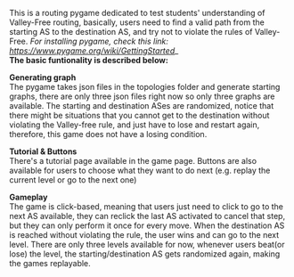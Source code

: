 This is a routing pygame dedicated to test students' understanding of Valley-Free routing, basically, users need to find a valid path from the starting AS to the
destination AS, and try not to violate the rules of Valley-Free.
_For installing pygame, check this link: https://www.pygame.org/wiki/GettingStarted__  
  **The basic funtionality is described below:**

**Generating graph**   
 The pygame takes json files in the topologies folder and generate starting graphs, there are only three json files right now so only three graphs are available. 
 The starting and destination ASes are randomized, notice that there might be situations that you cannot get to the destination without violating the Valley-free rule, 
 and just have to lose and restart again, therefore, this game does not have a losing condition.
 
 **Tutorial & Buttons**   
 There's a tutorial page available in the game page. Buttons are also available for users to choose what they want to do next (e.g. replay the current level or go to the
 next one)
 
 **Gameplay**   
 The game is click-based, meaning that users just need to click to go to the next AS available, they can reclick the last AS activated to cancel that step, but they can only 
 perform it once for every move. When the destination AS is reached without violating the rule, the user wins and can go to the next level. There are only three levels
 available for now, whenever users beat(or lose) the level, the starting/destination AS gets randomized again, making the games replayable.
 

